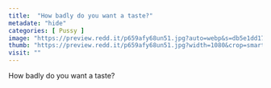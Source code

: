 ```yaml
---
title:  "How badly do you want a taste?"
metadate: "hide"
categories: [ Pussy ]
image: "https://preview.redd.it/p659afy68un51.jpg?auto=webp&s=db5e1dd179445981cbd0a73bca27fd754d5560f6"
thumb: "https://preview.redd.it/p659afy68un51.jpg?width=1080&crop=smart&auto=webp&s=7ffe7ba0b4e18ce39cc744f6d3686e74291ca47f"
visit: ""
---
```

How badly do you want a taste?
